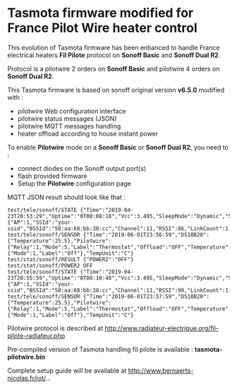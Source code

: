 Tasmota firmware modified for France Pilot Wire heater control
=============

This evolution of Tasmota firmware has been enhanced to handle France electrical heaters **Fil Pilote** protocol on **Sonoff Basic** and **Sonoff Dual R2**.

Protocol is a pilotwire 2 orders on **Sonoff Basic** and pilotwire 4 orders on **Sonoff Dual R2**.

This Tasmota firmware is based on sonoff original version **v6.5.0** modified with :
  * pilotwire Web configuration interface
  * pilotwire status messages (JSON)
  * pilotwire MQTT messages handling
  * heater offload according to house instant power

To enable **Pilotwire** mode on a **Sonoff Basic** or **Sonoff Dual R2**, you need to :
  * connect diodes on the Sonoff output port(s)
  * flash provided firmware
  * Setup the **Pilotwire** configuration page
 
MQTT JSON result should look like that :

    test/tele/sonoff/STATE {"Time":"2019-04-23T20:53:29","Uptime":"0T00:08:18","Vcc":3.495,"SleepMode":"Dynamic","Sleep":50,"LoadAvg":19,"POWER1":"ON","POWER2":"ON","Wifi":{"AP":1,"SSId":"your-ssid","BSSId":"58:aa:68:bb:38:cc","Channel":11,"RSSI":86,"LinkCount":1,"Downtime":"0T00:00:08"}}
    test/tele/sonoff/SENSOR {"Time":"2019-06-01T23:56:59","DS18B20":{"Temperature":25.5},"Pilotwire":{"Relay":1,"Mode":5,"Label":"Thermostat","Offload":"OFF","Temperature":25.5,"Target":20.0,"Drift":0.0},"State":{"Mode":1,"Label":"Off"},"TempUnit":"C"}
    test/stat/sonoff/RESULT {"POWER2":"OFF"}
    test/stat/sonoff/POWER2 OFF
    test/tele/sonoff/STATE {"Time":"2019-04-23T20:55:59","Uptime":"0T00:10:48","Vcc":3.495,"SleepMode":"Dynamic","Sleep":50,"LoadAvg":19,"POWER1":"OFF","POWER2":"OFF","Wifi":{"AP":1,"SSId":"your-ssid","BSSId":"58:aa:68:bb:38:cc","Channel":11,"RSSI":90,"LinkCount":1,"Downtime":"0T00:00:08"}}
    test/tele/sonoff/SENSOR {"Time":"2019-06-01T23:57:59","DS18B20":{"Temperature":25.5},"Pilotwire":{"Relay":1,"Mode":5,"Label":"Thermostat","Offload":"OFF","Temperature":25.5,"Target":20.0,"Drift":0.0},"State":{"Mode":1,"Label":"Off"},"TempUnit":"C"}

Pilotwire protocol is described at http://www.radiateur-electrique.org/fil-pilote-radiateur.php

Pre-compiled version of Tasmota handling fil pilote is available : **tasmota-pilotwire.bin**

Complete setup guide will be available at http://www.bernaerts-nicolas.fr/iot/...
